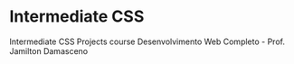 # Intermediate CSS
Intermediate CSS Projects course Desenvolvimento Web Completo - Prof. Jamilton Damasceno

